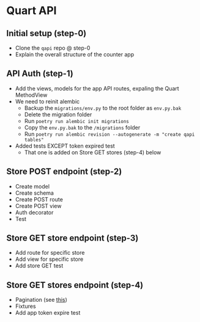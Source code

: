 # Quart API

## Initial setup (step-0)
- Clone the `qapi` repo @ step-0
- Explain the overall structure of the counter app

## API Auth (step-1)
- Add the views, models for the app API routes, expaling the Quart MethodView
- We need to reinit alembic
    - Backup the `migrations/env.py` to the root folder as `env.py.bak`
    - Delete the migration folder
    - Run `poetry run alembic init migrations`
    - Copy the `env.py.bak` to the `/migrations` folder
    - Run `poetry run alembic revision --autogenerate -m "create qapi tables"`
- Added tests EXCEPT token expired test
    - That one is added on Store GET stores (step-4) below

## Store POST endpoint (step-2)
- Create model
- Create schema
- Create POST route
- Create POST view
- Auth decorator
- Test

## Store GET store endpoint (step-3)
- Add route for specific store
- Add view for specific store
- Add store GET test

## Store GET stores endpoint (step-4)
- Pagination (see [this](https://github.com/wizeline/sqlalchemy-pagination/blob/master/sqlalchemy_pagination/__init__.py))
- Fixtures
- Add app token expire test